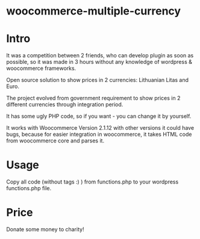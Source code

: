 woocommerce-multiple-currency
=============================

<h1>Intro</h1>

It was a competition between 2 friends, who can develop plugin as soon as possible, so it was made in 3 hours without any knowledge of wordpress & woocommerce frameworks.

Open source solution to show prices in 2 currencies: Lithuanian Litas and Euro. 

The project evolved from government requirement to show prices in 2 different currencies through integration period.

It has some ugly PHP code, so if you want - you can change it by yourself. 

It works with Woocommerce Version 2.1.12 with other versions it could have bugs, because for easier integration in woocommerce, it takes HTML code from woocommerce core and parses it.

<h1>Usage</h1>

Copy all code (without <?php and ?> tags :) ) from functions.php to your wordpress functions.php file.

<h1>Price</h1>
Donate some money to charity!
